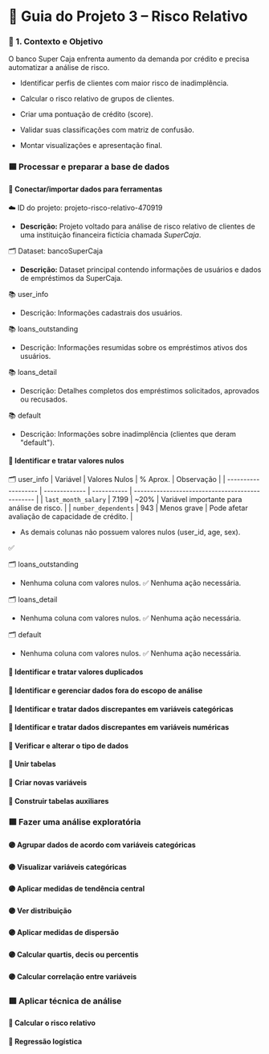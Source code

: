 # 📘 Guia do Projeto 3 – Risco Relativo

### 🔹 1. Contexto e Objetivo

O banco Super Caja enfrenta aumento da demanda por crédito e precisa automatizar a análise de risco.

- Identificar perfis de clientes com maior risco de inadimplência.

- Calcular o risco relativo de grupos de clientes.

- Criar uma pontuação de crédito (score).

- Validar suas classificações com matriz de confusão.

- Montar visualizações e apresentação final.

### 🟦 Processar e preparar a base de dados

#### 🔵 Conectar/importar dados para ferramentas

☁️ ID do projeto: projeto-risco-relativo-470919
- **Descrição:** Projeto voltado para análise de risco relativo de clientes de uma instituição financeira fictícia chamada *SuperCaja*.

🗂️ Dataset: bancoSuperCaja
- **Descrição:** Dataset principal contendo informações de usuários e dados de empréstimos da SuperCaja.

📚 user_info
- Descrição: Informações cadastrais dos usuários.

📚 loans_outstanding
- Descrição: Informações resumidas sobre os empréstimos ativos dos usuários.

📚 loans_detail
- Descrição: Detalhes completos dos empréstimos solicitados, aprovados ou recusados.

📚 default
- Descrição: Informações sobre inadimplência (clientes que deram "default").

#### 🔵 Identificar e tratar valores nulos

🗂️  user_info
| Variável            | Valores Nulos | % Aprox.    | Observação                                      |
| ------------------- | ------------- | ----------- | ----------------------------------------------- |
| `last_month_salary` | 7.199         | \~20%       | Variável importante para análise de risco.      |
| `number_dependents` | 943           | Menos grave | Pode afetar avaliação de capacidade de crédito. |

- As demais colunas não possuem valores nulos (user_id, age, sex).

✅ 

🗂️  loans_outstanding
- Nenhuma coluna com valores nulos.
✅ Nenhuma ação necessária.

🗂️  loans_detail
- Nenhuma coluna com valores nulos.
✅ Nenhuma ação necessária.

🗂️  default
- Nenhuma coluna com valores nulos.
✅ Nenhuma ação necessária.

#### 🔵 Identificar e tratar valores duplicados
#### 🔵 Identificar e gerenciar dados fora do escopo de análise
#### 🔵 Identificar e tratar dados discrepantes em variáveis ​​categóricas
#### 🔵 Identificar e tratar dados discrepantes em variáveis ​​numéricas
#### 🔵 Verificar e alterar o tipo de dados
#### 🔵 Unir tabelas
#### 🔵 Criar novas variáveis
#### 🔵 Construir tabelas auxiliares

### 🟪 Fazer uma análise exploratória

#### 🟣 Agrupar dados de acordo com variáveis ​​categóricas
#### 🟣 Visualizar variáveis ​​categóricas
#### 🟣 Aplicar medidas de tendência central
#### 🟣 Ver distribuição
#### 🟣 Aplicar medidas de dispersão
#### 🟣 Calcular quartis, decis ou percentis
#### 🟣 Calcular correlação entre variáveis

### 🟥 Aplicar técnica de análise

#### 🔴 Calcular o risco relativo
#### 🔴 Regressão logística
